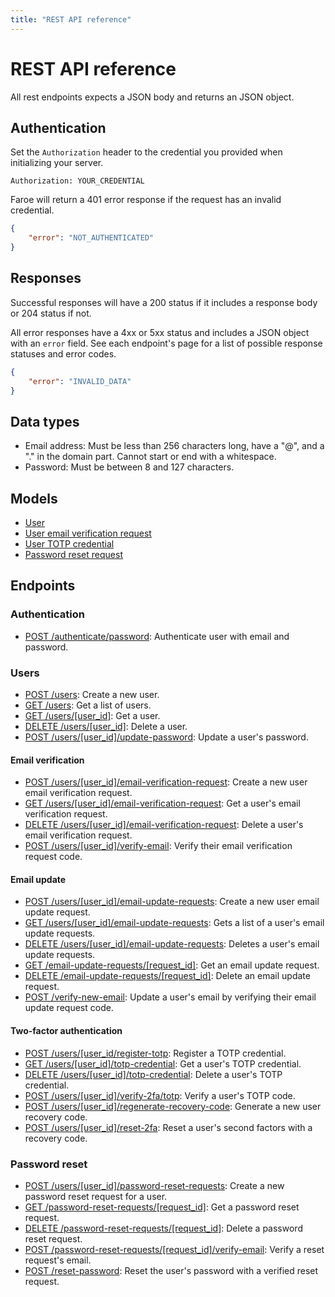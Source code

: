 ```yaml
---
title: "REST API reference"
---
```


# REST API reference

All rest endpoints expects a JSON body and returns an JSON object.

## Authentication

Set the `Authorization` header to the credential you provided when initializing your server.

```
Authorization: YOUR_CREDENTIAL
```

Faroe will return a 401 error response if the request has an invalid credential.

```json
{
    "error": "NOT_AUTHENTICATED"
}
```

## Responses

Successful responses will have a 200 status if it includes a response body or 204 status if not.

All error responses have a 4xx or 5xx status and includes a JSON object with an `error` field. See each endpoint's page for a list of possible response statuses and error codes.

```json
{
    "error": "INVALID_DATA"
}
```

## Data types

-   Email address: Must be less than 256 characters long, have a "@", and a "." in the domain part. Cannot start or end with a whitespace.
-   Password: Must be between 8 and 127 characters.

## Models

-   [User](/api-reference/rest/models/user)
-   [User email verification request](/api-reference/rest/models/user-email-verification-request)
-   [User TOTP credential](/api-reference/rest/models/user-totp-credential)
-   [Password reset request](/api-reference/rest/models/password-reset-request)

## Endpoints

### Authentication

-   [POST /authenticate/password](/api-reference/rest/endpoints/post_authenticate_password): Authenticate user with email and password.

### Users

-   [POST /users](/api-reference/rest/endpoints/post_users): Create a new user.
-   [GET /users](/api-reference/rest/endpoints/get_users): Get a list of users.
-   [GET /users/\[user_id\]](/api-reference/rest/endpoints/get_users_userid): Get a user.
-   [DELETE /users/\[user_id\]](/api-reference/rest/endpoints/delete_users_userid): Delete a user.
-   [POST /users/\[user_id\]/update-password](/api-reference/rest/endpoints/post_users_userid_update-password): Update a user's password.

#### Email verification

-   [POST /users/\[user_id\]/email-verification-request](/api-reference/rest/endpoints/post_users_userid_email-verification-request): Create a new user email verification request.
-   [GET /users/\[user_id\]/email-verification-request](/api-reference/rest/endpoints/get_users_userid_email-verification-request): Get a user's email verification request.
-   [DELETE /users/\[user_id\]/email-verification-request](/api-reference/rest/endpoints/delete_users_userid_email-verification-request): Delete a user's email verification request.
-   [POST /users/\[user_id\]/verify-email](/api-reference/rest/endpoints/post_users_userid_verify-email): Verify their email verification request code.

#### Email update

-   [POST /users/\[user_id\]/email-update-requests](/api-reference/rest/endpoints/post_users_userid_email-update-requests): Create a new user email update request.
-   [GET /users/\[user_id\]/email-update-requests](/api-reference/rest/endpoints/get_users_userid_email-update-requests): Gets a list of a user's email update requests.
-   [DELETE /users/\[user_id\]/email-update-requests](/api-reference/rest/endpoints/delete_users_userid_email-update-requests): Deletes a user's email update requests.
-   [GET /email-update-requests/\[request_id\]](/api-reference/rest/endpoints/get_email-update-requests_requestid): Get an email update request.
-   [DELETE /email-update-requests/\[request_id\]](/api-reference/rest/endpoints/delete_email-update-requests_requestid): Delete an email update request.
-   [POST /verify-new-email](/api-reference/rest/endpoints/post_verify-new-email): Update a user's email by verifying their email update request code.

#### Two-factor authentication

-   [POST /users/\[user_id\/register-totp](/api-reference/rest/endpoints/post_users_userid_register-totp): Register a TOTP credential.
-   [GET /users/\[user_id\]/totp-credential](/api-reference/rest/endpoints/get_users_userid_totp-credential): Get a user's TOTP credential.
-   [DELETE /users/\[user_id\]/totp-credential](/api-reference/rest/endpoints/delete_users_userid_totp-credential): Delete a user's TOTP credential.
-   [POST /users/\[user_id\]/verify-2fa/totp](/api-reference/rest/endpoints/post_users_userid_verify-2fa_totp): Verify a user's TOTP code.
-   [POST /users/\[user_id\]/regenerate-recovery-code](/api-reference/rest/endpoints/post_users_userid_regenerate-recovery-code): Generate a new user recovery code.
-   [POST /users/\[user_id\]/reset-2fa](/api-reference/rest/endpoints/post_users_userid_reset-2fa): Reset a user's second factors with a recovery code.

### Password reset

-   [POST /users/\[user_id\]/password-reset-requests](/api-reference/rest/endpoints/post_users_userid_password-reset-requests): Create a new password reset request for a user.
-   [GET /password-reset-requests/\[request_id\]](/api-reference/rest/endpoints/get_password-reset-requests_requestid): Get a password reset request.
-   [DELETE /password-reset-requests/\[request_id\]](/api-reference/rest/endpoints/delete_password-reset-requests_requestid): Delete a password reset request.
-   [POST /password-reset-requests/\[request_id\]/verify-email](/api-reference/rest/endpoints/post_password-reset-requests_requestid_verify-email): Verify a reset request's email.
-   [POST /reset-password](/api-reference/rest/endpoints/post_reset-password): Reset the user's password with a verified reset request.
